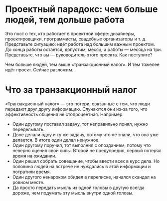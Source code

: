 # Проектный парадокс: чем больше людей, тем дольше работа
Это пост о тех, кто работает в проектной сфере: дизайнеры, проектировщики, программисты, свадебные организаторы и т. д. Представьте ситуацию: идёт работа над большим важным проектом. До конца работы остается, допустим, месяц; а работы — месяца на три. Представьте, что вы — руководитель этого проекта. Как поступите?

Чем больше людей, тем выше «транзакционный налог». И тем тяжелее идёт проект. Сейчас разложим.

# Что за транзакционный налог
«Транзакционный налог» — это потери, связанные с тем, что люди передают друг другу информацию. Случаются они из-за того, что эффективность общения не стопроцентная. Например:

- Один другому поставил задачу, тот неправильно понял, нужно переделывать.
- Двое делали одну и ту же задачу, потому что не знали, что она уже делается. В итоге один делал ненужное.
- Один другому поручил, тот выполнил с опозданием, потому что неверно оценил свои силы. Второй не предупредил, первый потерял время на ожидании.
- Один решил собрать совещание, чтобы ввести всех в курс дела. Но половина людей на встрече не нуждались в этой информации и потратили время.
- Один другого ненароком обидел в переписке, начался скандал на ровном месте.
- Да просто передать мысль из одной головы в другую всегда дороже, чем подумать эту мысль внутри одной головы.
